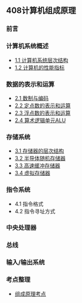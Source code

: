 ## 408计算机组成原理

### 前言

### 计算机系统概述

* [1.1 计算机系统层次结构](1.1计算机系统层次结构.md)
* [1.2 计算机的性能指标](1.2计算机的性能指标.md)

### 数据的表示和运算

* [2.1 数制与编码](2.1数制与编码.md)
* [2.2 定点数的表示和运算](2.2定点数的表示和运算.md)
* [2.3 浮点数的表示和运算](2.3浮点数的表示和运算.md)
* [2.4 算术逻辑单元ALU](2.4算术逻辑单元ALU.md)

### 存储系统

* [3.1 存储器的层次结构](3.1存储器的层次结构.md)
* [3.2 半导体随机存储器](3.2半导体随机存储器.md)
* [3.3 高速缓冲存储器](3.3高速缓冲存储器.md)
* [3.4 虚拟存储器](3.4虚拟存储器.md)

### 指令系统

* 4.1 指令格式
* 4.2 指令寻址方式

### 中央处理器

### 总线

### 输入/输出系统

### 考点整理

* [组成原理考点](组成原理考点.md)

